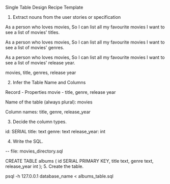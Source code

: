 Single Table Design Recipe Template

1. Extract nouns from the user stories or specification

As a person who loves movies,
So I can list all my favourite movies
I want to see a list of movies' titles.

As a person who loves movies,
So I can list all my favourite movies
I want to see a list of movies' genres.

As a person who loves movies,
So I can list all my favourite movies
I want to see a list of movies' release year.

movies, title, genres, release year

2. Infer the Table Name and Columns

Record - Properties
movie - title, genre, release year

Name of the table (always plural): movies

Column names: title, genre, release_year

3. Decide the column types.

id: SERIAL
title: text
genre: text
release_year: int

4. Write the SQL.

-- file: movies_directory.sql

CREATE TABLE albums (
  id SERIAL PRIMARY KEY,
  title text,
  genre text,
  release_year int
);
5. Create the table.

psql -h 127.0.0.1 database_name < albums_table.sql
